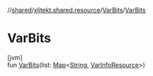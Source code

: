 //[shared](../../../index.md)/[xlitekt.shared.resource](../index.md)/[VarBits](index.md)/[VarBits](-var-bits.md)

# VarBits

[jvm]\
fun [VarBits](-var-bits.md)(list: [Map](https://kotlinlang.org/api/latest/jvm/stdlib/kotlin.collections/-map/index.html)&lt;[String](https://kotlinlang.org/api/latest/jvm/stdlib/kotlin/-string/index.html), [VarInfoResource](../-var-info-resource/index.md)&gt;)
